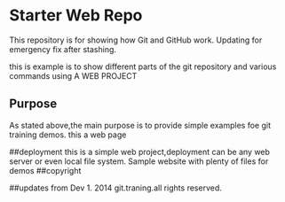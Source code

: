 # Starter Web Repo

This repository is for showing how Git and GitHub work.
Updating for emergency fix after stashing.

this is example is to show different parts of the git repository and various commands using  A WEB PROJECT

## Purpose
As stated above,the main purpose is to provide simple examples foe git training demos.
this a web page

##deployment
this is a simple web project,deployment can be any web server or even local file system.
Sample website with plenty of files for demos
##copyright

##updates from Dev 1.
2014 git.traning.all rights reserved.
